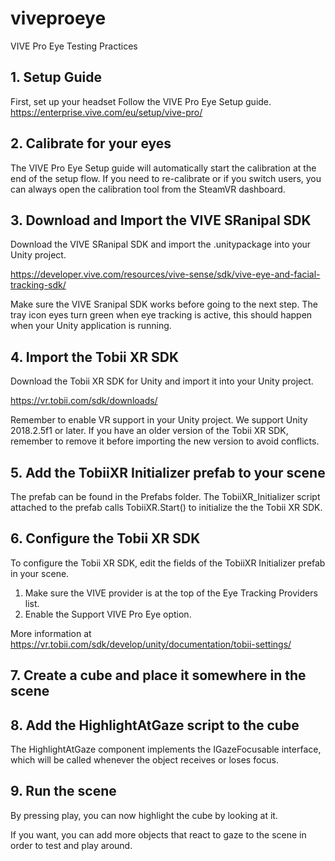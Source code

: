 # viveproeye
VIVE Pro Eye Testing Practices

## 1. Setup Guide
First, set up your headset
Follow the VIVE Pro Eye Setup guide.
https://enterprise.vive.com/eu/setup/vive-pro/

## 2. Calibrate for your eyes
The VIVE Pro Eye Setup guide will automatically start the calibration at the end of the setup flow.
If you need to re-calibrate or if you switch users, you can always open the calibration tool from the SteamVR dashboard.

## 3. Download and Import the VIVE SRanipal SDK
Download the VIVE SRanipal SDK and import the .unitypackage into your Unity project.

https://developer.vive.com/resources/vive-sense/sdk/vive-eye-and-facial-tracking-sdk/

Make sure the VIVE Sranipal SDK works before going to the next step.
The tray icon eyes turn green when eye tracking is active, this should happen when your Unity application is running.

## 4. Import the Tobii XR SDK
Download the Tobii XR SDK for Unity and import it into your Unity project.

https://vr.tobii.com/sdk/downloads/

Remember to enable VR support in your Unity project. We support Unity 2018.2.5f1 or later.
If you have an older version of the Tobii XR SDK, remember to remove it before importing the new version to avoid conflicts.

## 5. Add the TobiiXR Initializer prefab to your scene
The prefab can be found in the Prefabs folder.
The TobiiXR_Initializer script attached to the prefab calls TobiiXR.Start() to initialize the the Tobii XR SDK.

## 6. Configure the Tobii XR SDK
To configure the Tobii XR SDK, edit the fields of the TobiiXR Initializer prefab in your scene.

1. Make sure the VIVE provider is at the top of the Eye Tracking Providers list.
2. Enable the Support VIVE Pro Eye option.

More information at https://vr.tobii.com/sdk/develop/unity/documentation/tobii-settings/

## 7. Create a cube and place it somewhere in the scene

## 8. Add the HighlightAtGaze script to the cube
The HighlightAtGaze component implements the IGazeFocusable interface, which will be called whenever the object receives or loses focus.

## 9. Run the scene
By pressing play, you can now highlight the cube by looking at it.

If you want, you can add more objects that react to gaze to the scene in order to test and play around.

